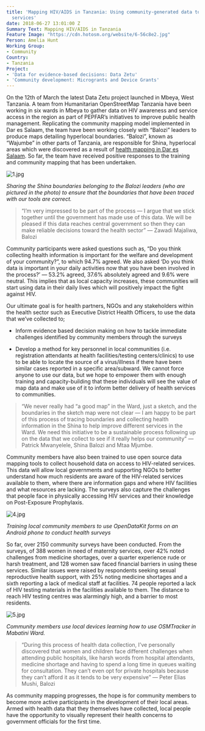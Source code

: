 ```yaml
---
title: 'Mapping HIV/AIDS in Tanzania: Using community-generated data to improve health
  services'
date: 2018-06-27 13:01:00 Z
Summary Text: Mapping HIV/AIDS in Tanzania
Feature Image: "https://cdn.hotosm.org/website/6-56c8e2.jpg"
Person: Amelia Hunt
Working Group:
- Community
Country:
- Tanzania
Project:
- 'Data for evidence-based decisions: Data Zetu'
- 'Community development: Microgrants and Device Grants'
---
```


On the 12th of March the latest Data Zetu project launched in Mbeya, West Tanzania. A team from Humanitarian OpenStreetMap Tanzania have been working in six wards in Mbeya to gather data on HIV awareness and service access in the region as part of PEPFAR’s initiatives to improve public health management. Replicating the community mapping model implemented in Dar es Salaam, the team have been working closely with “Balozi” leaders to produce maps detailing hyperlocal boundaries. “Balozi”, known as “Wajumbe” in other parts of Tanzania, are responsible for Shina, hyperlocal areas which were discovered as a result of [health mapping in Dar es Salaam](https://medium.com/data-zetu/newly-revealed-shina-boundaries-offer-unprecedented-hyperlocal-data-for-decisionmakers-91a2bce04a3e). So far, the team have received positive responses to the training and community mapping that has been undertaken.

![1.jpg](https://cdn.hotosm.org/website/1.jpg)

*Sharing the Shina boundaries belonging to the Balozi leaders (who are pictured in the photo) to ensure that the boundaries that have been traced with our tools are correct.*

> “I’m very impressed to be part of the process — I argue that we stick together until the government has made use of this data. We will be pleased if this data reaches central government so then they can make reliable decisions toward the health sector” — Zawadi Majaliwa, Balozi

Community participants were asked questions such as, “Do you think collecting health information is important for the welfare and development of your community?”, to which 94.7% agreed. We also asked ‘Do you think data is important in your daily activities now that you have been involved in the process?’ — 53.2% agreed, 37.6% absolutely agreed and 9.6% were neutral. This implies that as local capacity increases, these communities will start using data in their daily lives which will positively impact the fight against HIV.

Our ultimate goal is for health partners, NGOs and any stakeholders within the health sector such as Executive District Health Officers, to use the data that we’ve collected to;

* Inform evidence based decision making on how to tackle immediate challenges identified by community members through the surveys

* Develop a method for key personnel in local communities (i.e. registration attendants at health facilities/testing centers/clinics) to use to be able to locate the source of a virus/illness if there have been similar cases reported in a specific area/subward. We cannot force anyone to use our data, but we hope to empower them with enough training and capacity-building that these individuals will see the value of map data and make use of it to inform better delivery of health services to communities.

> “We never really had “a good map” in the Ward, just a sketch, and the boundaries in the sketch map were not clear — I am happy to be part of this process of tracing boundaries and collecting health information in the Shina to help improve different services in the Ward. We need this initiative to be a sustainable process following up on the data that we collect to see if it really helps our community” — Patrick Mwanyelele, Shina Balozi and Mtaa Mjumbe.

Community members have also been trained to use open source data mapping tools to collect household data on access to HIV-related services. This data will allow local governments and supporting NGOs to better understand how much residents are aware of the HIV-related services available to them, where there are information gaps and where HIV facilities and what resources are lacking. The surveys also capture the challenges that people face in physically accessing HIV services and their knowledge on Post-Exposure Prophylaxis.

![4.jpg](https://cdn.hotosm.org/website/4.jpg)

*Training local community members to use OpenDataKit forms on an Android phone to conduct health surveys*

So far, over 2150 community surveys have been conducted. From the surveys, of 388 women in need of maternity services, over 42% noted challenges from medicine shortages, over a quarter experience rude or harsh treatment, and 128 women saw faced financial barriers in using these services. Similar issues were raised by respondents seeking sexual reproductive health support, with 25% noting medicine shortages and a sixth reporting a lack of medical staff at facilities. 74 people reported a lack of HIV testing materials in the facilities available to them. The distance to reach HIV testing centres was alarmingly high, and a barrier to most residents.

![5.jpg](https://cdn.hotosm.org/website/5.jpg)

*Community members use local devices learning how to use OSMTracker in Mabatini Ward.*

> “During this process of health data collection, I’ve personally discovered that women and children face different challenges when attending public hospitals, like harsh words from hospital attendants, medicine shortage and having to spend a long time in queues waiting for consultation. They can’t even opt for private hospitals because they can’t afford it as it tends to be very expensive” — Peter Elias Mushi, Balozi

As community mapping progresses, the hope is for community members to become more active participants in the development of their local areas. Armed with health data that they themselves have collected, local people have the opportunity to visually represent their health concerns to government officials for the first time.